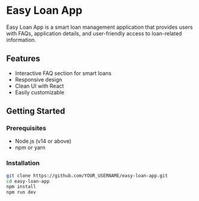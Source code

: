 # Easy Loan App

Easy Loan App is a smart loan management application that provides users with FAQs, application details, and user-friendly access to loan-related information.

## Features

- Interactive FAQ section for smart loans
- Responsive design
- Clean UI with React
- Easily customizable

## Getting Started

### Prerequisites

- Node.js (v14 or above)
- npm or yarn

### Installation

```bash
git clone https://github.com/YOUR_USERNAME/easy-loan-app.git
cd easy-loan-app
npm install
npm run dev
